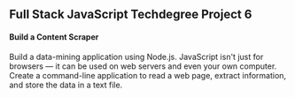 ## Full Stack JavaScript Techdegree Project 6
#### Build a Content Scraper
Build a data-mining application using Node.js. JavaScript isn't just for browsers — it can be used on web servers and even your own computer. Create a command-line application to read a web page, extract information, and store the data in a text file.